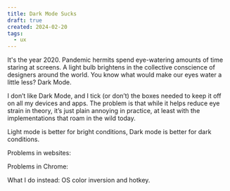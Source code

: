 ```yaml
---
title: Dark Mode Sucks
draft: true
created: 2024-02-20
tags:
  - ux
---
```


It's the year 2020. Pandemic hermits spend eye-watering amounts of time staring at screens. A light bulb brightens in the collective conscience of designers around the world. You know what would make our eyes water a little less? Dark Mode.

I don’t like Dark Mode, and I tick (or don’t) the boxes needed to keep it off on all my devices and apps. The problem is that while it helps reduce eye strain in theory, it’s just plain annoying in practice, at least with the implementations that roam in the wild today.

Light mode is better for bright conditions, Dark mode is better for dark conditions.

Problems in websites:

Problems in Chrome:

What I do instead: OS color inversion and hotkey.